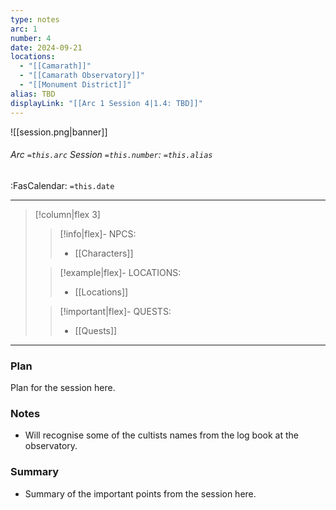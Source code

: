 ```yaml
---
type: notes
arc: 1
number: 4
date: 2024-09-21
locations:
  - "[[Camarath]]"
  - "[[Camarath Observatory]]"
  - "[[Monument District]]"
alias: TBD
displayLink: "[[Arc 1 Session 4|1.4: TBD]]"
---
```


![[session.png|banner]]
###### Arc `=this.arc` Session `=this.number`: `=this.alias`
<span class="sub2">:FasCalendar: `=this.date` </span>
___

> [!column|flex 3]
> 
>> [!info|flex]- NPCS:
>> - [[Characters]]
>
>> [!example|flex]- LOCATIONS:
>> - [[Locations]]
>
>> [!important|flex]- QUESTS:
>> - [[Quests]]

---

### Plan
Plan for the session here.

### Notes
- Will recognise some of the cultists names from the log book at the observatory.

### Summary
- Summary of the important points from the session here.


